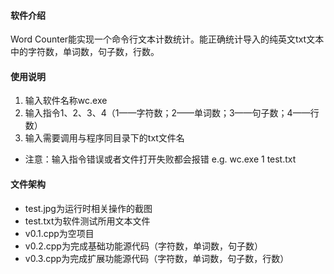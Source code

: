#### 软件介绍
Word Counter能实现一个命令行文本计数统计。能正确统计导入的纯英文txt文本中的字符数，单词数，句子数，行数。

#### 使用说明
1. 输入软件名称wc.exe 
2. 输入指令1、2、3、4（1——字符数；2——单词数；3——句子数；4——行数） 
3. 输入需要调用与程序同目录下的txt文件名 
* 注意：输入指令错误或者文件打开失败都会报错
e.g.
wc.exe
1
test.txt

#### 文件架构
* test.jpg为运行时相关操作的截图
* test.txt为软件测试所用文本文件
* v0.1.cpp为空项目
* v0.2.cpp为完成基础功能源代码（字符数，单词数，句子数） 
* v0.3.cpp为完成扩展功能源代码（字符数，单词数，句子数，行数） 
